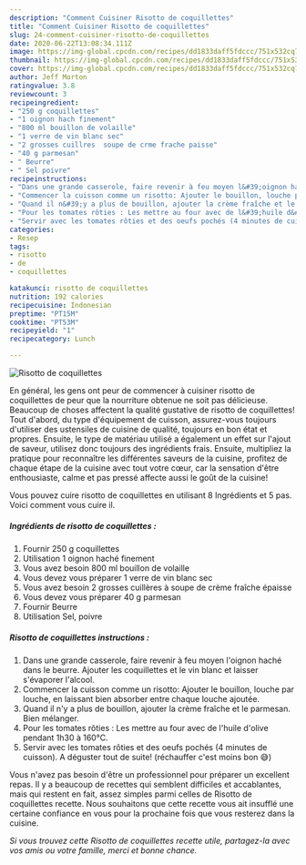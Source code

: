 ```yaml
---
description: "Comment Cuisiner Risotto de coquillettes"
title: "Comment Cuisiner Risotto de coquillettes"
slug: 24-comment-cuisiner-risotto-de-coquillettes
date: 2020-06-22T13:08:34.111Z
image: https://img-global.cpcdn.com/recipes/dd1833daff5fdccc/751x532cq70/risotto-de-coquillettes-photo-principale-de-la-recette.jpg
thumbnail: https://img-global.cpcdn.com/recipes/dd1833daff5fdccc/751x532cq70/risotto-de-coquillettes-photo-principale-de-la-recette.jpg
cover: https://img-global.cpcdn.com/recipes/dd1833daff5fdccc/751x532cq70/risotto-de-coquillettes-photo-principale-de-la-recette.jpg
author: Jeff Morton
ratingvalue: 3.8
reviewcount: 3
recipeingredient:
- "250 g coquillettes"
- "1 oignon hach finement"
- "800 ml bouillon de volaille"
- "1 verre de vin blanc sec"
- "2 grosses cuillres  soupe de crme frache paisse"
- "40 g parmesan"
- " Beurre"
- " Sel poivre"
recipeinstructions:
- "Dans une grande casserole, faire revenir à feu moyen l&#39;oignon haché dans le beurre. Ajouter les coquillettes et le vin blanc et laisser s&#39;évaporer l&#39;alcool."
- "Commencer la cuisson comme un risotto: Ajouter le bouillon, louche par louche, en laissant bien absorber entre chaque louche ajoutée."
- "Quand il n&#39;y a plus de bouillon, ajouter la crème fraîche et le parmesan. Bien mélanger."
- "Pour les tomates rôties : Les mettre au four avec de l&#39;huile d&#39;olive pendant 1h30 à 160°C."
- "Servir avec les tomates rôties et des oeufs pochés (4 minutes de cuisson). A déguster tout de suite! (réchauffer c&#39;est moins bon 😅)"
categories:
- Resep
tags:
- risotto
- de
- coquillettes

katakunci: risotto de coquillettes 
nutrition: 192 calories
recipecuisine: Indonesian
preptime: "PT15M"
cooktime: "PT53M"
recipeyield: "1"
recipecategory: Lunch

---
```



![Risotto de coquillettes](https://img-global.cpcdn.com/recipes/dd1833daff5fdccc/751x532cq70/risotto-de-coquillettes-photo-principale-de-la-recette.jpg)

En général, les gens ont peur de commencer à cuisiner risotto de coquillettes de peur que la nourriture obtenue ne soit pas délicieuse. Beaucoup de choses affectent la qualité gustative de risotto de coquillettes! Tout d'abord, du type d'équipement de cuisson, assurez-vous toujours d'utiliser des ustensiles de cuisine de qualité, toujours en bon état et propres. Ensuite, le type de matériau utilisé a également un effet sur l'ajout de saveur, utilisez donc toujours des ingrédients frais. Ensuite, multipliez la pratique pour reconnaître les différentes saveurs de la cuisine, profitez de chaque étape de la cuisine avec tout votre cœur, car la sensation d'être enthousiaste, calme et pas pressé affecte aussi le goût de la cuisine!

<!--inarticleads1-->

Vous pouvez cuire risotto de coquillettes en utilisant 8 Ingrédients et 5 pas. Voici comment vous cuire il.

##### Ingrédients de risotto de coquillettes :

1. Fournir 250 g coquillettes
1. Utilisation 1 oignon haché finement
1. Vous avez besoin 800 ml bouillon de volaille
1. Vous devez vous préparer 1 verre de vin blanc sec
1. Vous avez besoin 2 grosses cuillères à soupe de crème fraîche épaisse
1. Vous devez vous préparer 40 g parmesan
1. Fournir  Beurre
1. Utilisation  Sel, poivre




<!--inarticleads2-->

##### Risotto de coquillettes instructions :

1. Dans une grande casserole, faire revenir à feu moyen l&#39;oignon haché dans le beurre. Ajouter les coquillettes et le vin blanc et laisser s&#39;évaporer l&#39;alcool.
1. Commencer la cuisson comme un risotto: Ajouter le bouillon, louche par louche, en laissant bien absorber entre chaque louche ajoutée.
1. Quand il n&#39;y a plus de bouillon, ajouter la crème fraîche et le parmesan. Bien mélanger.
1. Pour les tomates rôties : Les mettre au four avec de l&#39;huile d&#39;olive pendant 1h30 à 160°C.
1. Servir avec les tomates rôties et des oeufs pochés (4 minutes de cuisson). A déguster tout de suite! (réchauffer c&#39;est moins bon 😅)




<!--inarticleads1-->

<p>
Vous n'avez pas besoin d'être un professionnel pour préparer un excellent repas. Il y a beaucoup de recettes qui semblent difficiles et accablantes, mais qui restent en fait, assez simples parmi celles de Risotto de coquillettes recette. Nous souhaitons que cette recette vous ait insufflé une certaine confiance en vous pour la prochaine fois que vous resterez dans la cuisine.
</p>

<p>
<i>Si vous trouvez cette Risotto de coquillettes recette utile, partagez-la avec vos amis ou votre famille, merci et bonne chance.</i>
</p>

